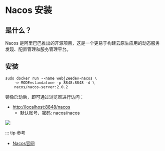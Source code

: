 # Nacos 安装

## 是什么？

Nacos 是阿里巴巴推出的开源项目，这是一个更易于构建云原生应用的动态服务发现、配置管理和服务管理平台。

## 安装

~~~shell
sudo docker run --name webj2eedev-nacos \
    -e MODE=standalone -p 8848:8848 -d \ 
    nacos/nacos-server:2.0.2
~~~

镜像启动后，即可通过浏览器进行访问：
* [http://localhost:8848/nacos](http://localhost:8848/nacos)
  * 默认账号、密码: nacos/nacos


![](/images/backend/microservice/nacos/install/nacos_home.png)


::: tip 参考

* [Nacos官网](https://nacos.io/zh-cn/index.html)
